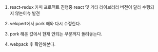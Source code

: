 1. react-redux 카피 프로젝트 진행중 react 및 기타 라이브러리 버전이 달라 수행되지 않는이슈 발견

2. velopert에서 pork 해와 다시 수정한다.

3. pork 해온 값에서 현재 안되는 부분까지 돌려놓는다.

4. webpack 후 확인해본다.